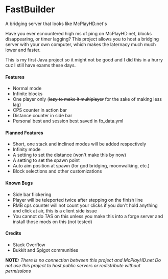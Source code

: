 # FastBuilder
A bridging server that looks like McPlayHD.net's

Have you ever ecnountered high ms of ping on McPlayHD.net, blocks disappearing, or timer lagging? This project allows you to host a bridging server with your own computer, which makes the laternacy much much lower and faster.

This is my first Java project so it might not be good and I did this in a hurry cuz I still have exams these days.

#### Features
* Normal mode
* Infinite blocks
* One player only
(~~lazy to make it multiplayer~~ for the sake of making less lag)
* CPS counter in action bar
* Distance counter in side bar
* Personal best and session best saved in fb_data.yml

#### Planned Features
* Short, one stack and inclined modes will be added respectively
* Infinity mode
* A setting to set the distance (won't make this by now)
* A setting to set the spawn point
* Auto aim position at spawn (for god bridging, moonwalking, etc.)
* Block selections and other customizations

#### Known Bugs
* Side bar flickering
* Player will be teleported twice after stepping on the finish line
* RMB cps counter will not count your clicks if you don't hold anything and click at air, this is a client side issue
* You cannot do TAS on this unless you make this into a forge server and install those mods on this (not tested)

#### Credits
* Stack Overflow
* Bukkit and Spigot communities

**NOTE:**
*There is no connection between this project and McPlayHD.net*
*Do not use this project to host public servers or redistribute without permissions*
